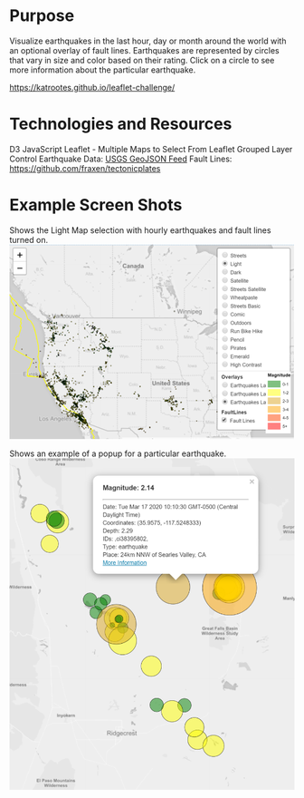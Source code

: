 # Purpose
Visualize earthquakes in the last hour, day or month around the world with an optional overlay of fault lines. Earthquakes are represented by circles that vary in size and color based on their rating.  Click on a circle to see more information about the particular earthquake.

https://katrootes.github.io/leaflet-challenge/


# Technologies and Resources
D3
JavaScript
Leaflet - Multiple Maps to Select From
Leaflet Grouped Layer Control
Earthquake Data:  [USGS GeoJSON Feed](http://earthquake.usgs.gov/earthquakes/feed/v1.0/geojson.php)
Fault Lines:  <https://github.com/fraxen/tectonicplates>

# Example Screen Shots
Shows the Light Map selection with hourly earthquakes and fault lines turned on.
![Map](https://github.com/KatRootes/leaflet-challenge/blob/master/ScreenShot.PNG)

Shows an example of a popup for a particular earthquake.
![Information](https://github.com/KatRootes/leaflet-challenge/blob/master/Capture.PNG)